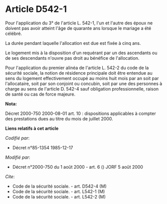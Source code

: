 # Article D542-1

Pour l'application du 3° de l'article L. 542-1, l'un et l'autre des époux ne doivent pas avoir atteint l'âge de quarante ans
lorsque le mariage a été célébré.

La durée pendant laquelle l'allocation est due est fixée à cinq ans. 

Le logement mis à la disposition d'un requérant par un des ascendants ou de ses descendants n'ouvre pas droit au bénéfice de
l'allocation.

Pour l'application du premier alinéa de l'article L. 542-2 du code de la sécurité sociale, la notion de résidence principale
doit être entendue au sens du logement effectivement occupé au moins huit mois par an soit par l'allocataire, soit par son
conjoint ou concubin, soit par une des personnes à charge au sens de l'article D. 542-4 sauf obligation professionnelle,
raison de santé ou cas de force majeure.

**Nota:**

Décret 2000-750 2000-08-01 art. 10 : dispositions applicables à compter des prestations dues au titre du mois de juillet
2000.

**Liens relatifs à cet article**

_Codifié par_:

  - Décret n°85-1354 1985-12-17

_Modifié par_:

  - Décret n°2000-750 du 1 août 2000 - art. 6 () JORF 5 août 2000

_Cite_:

  - Code de la sécurité sociale. - art. D542-4 (M)
  - Code de la sécurité sociale. - art. L542-1 (M)
  - Code de la sécurité sociale. - art. L542-2 (M)
